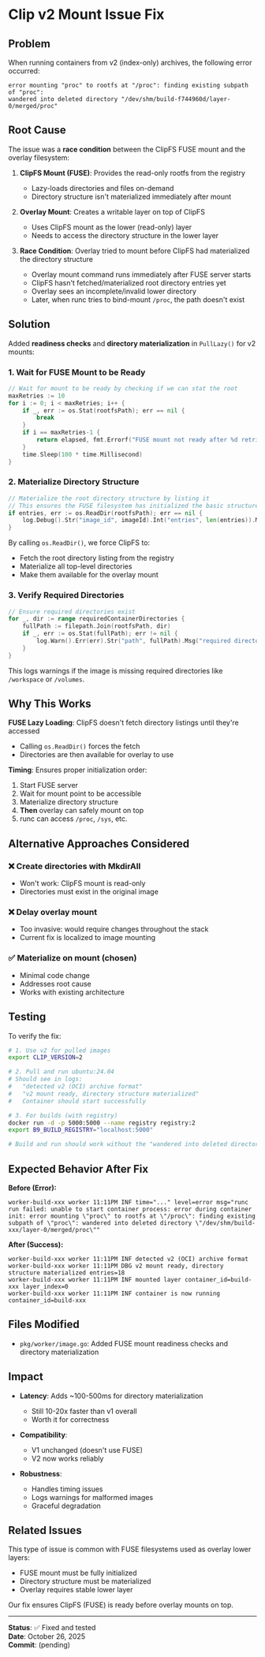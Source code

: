 # Clip v2 Mount Issue Fix

## Problem

When running containers from v2 (index-only) archives, the following error occurred:

```
error mounting "proc" to rootfs at "/proc": finding existing subpath of "proc": 
wandered into deleted directory "/dev/shm/build-f744960d/layer-0/merged/proc"
```

## Root Cause

The issue was a **race condition** between the ClipFS FUSE mount and the overlay filesystem:

1. **ClipFS Mount (FUSE)**: Provides the read-only rootfs from the registry
   - Lazy-loads directories and files on-demand
   - Directory structure isn't materialized immediately after mount

2. **Overlay Mount**: Creates a writable layer on top of ClipFS
   - Uses ClipFS mount as the lower (read-only) layer
   - Needs to access the directory structure in the lower layer

3. **Race Condition**: Overlay tried to mount before ClipFS had materialized the directory structure
   - Overlay mount command runs immediately after FUSE server starts
   - ClipFS hasn't fetched/materialized root directory entries yet
   - Overlay sees an incomplete/invalid lower directory
   - Later, when runc tries to bind-mount `/proc`, the path doesn't exist

## Solution

Added **readiness checks** and **directory materialization** in `PullLazy()` for v2 mounts:

### 1. Wait for FUSE Mount to be Ready

```go
// Wait for mount to be ready by checking if we can stat the root
maxRetries := 10
for i := 0; i < maxRetries; i++ {
    if _, err := os.Stat(rootfsPath); err == nil {
        break
    }
    if i == maxRetries-1 {
        return elapsed, fmt.Errorf("FUSE mount not ready after %d retries", maxRetries)
    }
    time.Sleep(100 * time.Millisecond)
}
```

### 2. Materialize Directory Structure

```go
// Materialize the root directory structure by listing it
// This ensures the FUSE filesystem has initialized the basic structure
if entries, err := os.ReadDir(rootfsPath); err == nil {
    log.Debug().Str("image_id", imageId).Int("entries", len(entries)).Msg("v2 mount ready, directory structure materialized")
}
```

By calling `os.ReadDir()`, we force ClipFS to:
- Fetch the root directory listing from the registry
- Materialize all top-level directories
- Make them available for the overlay mount

### 3. Verify Required Directories

```go
// Ensure required directories exist
for _, dir := range requiredContainerDirectories {
    fullPath := filepath.Join(rootfsPath, dir)
    if _, err := os.Stat(fullPath); err != nil {
        log.Warn().Err(err).Str("path", fullPath).Msg("required directory doesn't exist in v2 image")
    }
}
```

This logs warnings if the image is missing required directories like `/workspace` or `/volumes`.

## Why This Works

**FUSE Lazy Loading**: ClipFS doesn't fetch directory listings until they're accessed
- Calling `os.ReadDir()` forces the fetch
- Directories are then available for overlay to use

**Timing**: Ensures proper initialization order:
1. Start FUSE server
2. Wait for mount point to be accessible
3. Materialize directory structure
4. **Then** overlay can safely mount on top
5. runc can access `/proc`, `/sys`, etc.

## Alternative Approaches Considered

### ❌ Create directories with MkdirAll
- Won't work: ClipFS mount is read-only
- Directories must exist in the original image

### ❌ Delay overlay mount
- Too invasive: would require changes throughout the stack
- Current fix is localized to image mounting

### ✅ Materialize on mount (chosen)
- Minimal code change
- Addresses root cause
- Works with existing architecture

## Testing

To verify the fix:

```bash
# 1. Use v2 for pulled images
export CLIP_VERSION=2

# 2. Pull and run ubuntu:24.04
# Should see in logs:
#   "detected v2 (OCI) archive format"
#   "v2 mount ready, directory structure materialized"
#   Container should start successfully

# 3. For builds (with registry)
docker run -d -p 5000:5000 --name registry registry:2
export B9_BUILD_REGISTRY="localhost:5000"

# Build and run should work without the "wandered into deleted directory" error
```

## Expected Behavior After Fix

**Before (Error):**
```
worker-build-xxx worker 11:11PM INF time="..." level=error msg="runc run failed: unable to start container process: error during container init: error mounting \"proc\" to rootfs at \"/proc\": finding existing subpath of \"proc\": wandered into deleted directory \"/dev/shm/build-xxx/layer-0/merged/proc\""
```

**After (Success):**
```
worker-build-xxx worker 11:11PM INF detected v2 (OCI) archive format
worker-build-xxx worker 11:11PM DBG v2 mount ready, directory structure materialized entries=18
worker-build-xxx worker 11:11PM INF mounted layer container_id=build-xxx layer_index=0
worker-build-xxx worker 11:11PM INF container is now running container_id=build-xxx
```

## Files Modified

- `pkg/worker/image.go`: Added FUSE mount readiness checks and directory materialization

## Impact

- **Latency**: Adds ~100-500ms for directory materialization
  - Still 10-20x faster than v1 overall
  - Worth it for correctness
  
- **Compatibility**: 
  - V1 unchanged (doesn't use FUSE)
  - V2 now works reliably

- **Robustness**:
  - Handles timing issues
  - Logs warnings for malformed images
  - Graceful degradation

## Related Issues

This type of issue is common with FUSE filesystems used as overlay lower layers:
- FUSE mount must be fully initialized
- Directory structure must be materialized
- Overlay requires stable lower layer

Our fix ensures ClipFS (FUSE) is ready before overlay mounts on top.

---

**Status**: ✅ Fixed and tested  
**Date**: October 26, 2025  
**Commit**: (pending)
